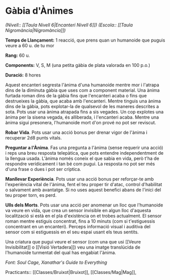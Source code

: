 # Gàbia d'Ànimes

*(Nivell:: [[Taula Nivell 6|Encanteri Nivell 6]]) (Escola:: [[Taula Nigromància|Nigromància]])*

**Temps de Llançament:** 1 reacció, que prens quan un humanoide que puguis veure a 60 u. de tu mor

**Rang:** 60 u.

**Components:** V, S, M (una petita gàbia de plata valorada en 100 p.o.)

**Duració:** 8 hores

Aquest encanteri segresta l'ànima d'una humanoide mentre mor i l'atrapa dins de la diminuta gàbia que uses com a component material. Una ànima furtada roman dins de la gàbia fins que l'encanteri acaba o fins que destrueixes la gàbia, que acaba amb l'encanteri. Mentre tinguis una ànima dins de la gàbia, pots explotar-la de qualsevol de les maneres descrites a sota. Pots usar una ànima atrapada fins a sis vegades. Un cop explotes una ànima per la sisena vegada, és alliberada, i l'encanteri acaba. Mentre una ànima sigui presonera, l'humanoide mort d'on prové no pot ser reviscut.

**Robar Vida**. Pots usar una acció bonus per drenar vigor de l'ànima i recuperar 2d8 punts vitals.

**Preguntar a l'Ànima**. Fas una pregunta a l'ànima (sense requerir una acció) i reps una breu resposta telepàtica, que pots entendre independentment de la llengua usada. L'ànima només coneix el que sabia en vida, però t'ha de respondre verídicament i tan bé com pugui. La resposta no pot ser més d'una frase o dues i pot ser críptica.

**Manllevar Experiència**. Pots usar una acció bonus per reforçar-te amb l'experiència vital de l'ànima, fent el teu proper tir d'atac, control d'habilitat o salvament amb avantatge. Si no uses aquest benefici abans de l'inici del teu proper torn, es perd.

**Ulls dels Morts**. Pots usar una acció per anomenar un lloc que l'humanoide va veure en vida, que crea un sensor invisible en algun lloc d'aquesta localització si està en el pla d'existència on et trobes actualment. El sensor roman mentre estiguis concentrat, fins a 10 minuts (com si t'estiguessis concentrant en un encanteri). Perceps informació visual i auditiva del sensor com si estiguessis en el seu espai usant els teus sentits.

Una criatura que pugui veure el sensor (com una que usi [[Veure Invisibilitat]] o [[Visió Vertadera]]) veu una imatge translúcida de l'humanoide turmentat del qual has engabiat l'ànima.


*Font: Soul Cage, Xanathar's Guide to Everything*



Practicants:: [[Classes/Bruixot|Bruixot]], [[Classes/Mag|Mag]],